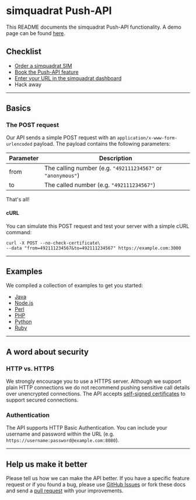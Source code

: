# simquadrat Push-API

This README documents the simquadrat Push-API functionality. A demo page can be found [here](https://api.simquadrat.de).

## Checklist

* [Order a simquadrat SIM](https://www.simquadrat.de)
* [Book the Push-API feature](https://www.simquadrat.de/feature-store/push-api)
* [Enter your URL in the simquadrat dashboard](https://www.simquadrat.de/dashboard)
* Hack away

***

## Basics

### The POST request

Our API sends a simple POST request with an `application/x-www-form-urlencoded` payload. The payload contains the following parameters:

Parameter | Description
--------- | -----------
from      | The calling number (e.g. `"492111234567"` or `"anonymous"`)
to        | The called number (e.g. `"492111234567"`)

That's all!

#### cURL

You can simulate this POST request and test your server with a simple cURL command:

```shell
curl -X POST --no-check-certificate\
--data "from=492111234567&to=492111234567" https://example.com:3000
```

***

## Examples

We compiled a collection of examples to get you started:

* [Java](https://github.com/sipgate/Push-API/tree/master/examples/java)
* [Node.js](https://github.com/sipgate/Push-API/tree/master/examples/node.js)
* [Perl](https://github.com/sipgate/Push-API/tree/master/examples/perl)
* [PHP](https://github.com/sipgate/Push-API/tree/master/examples/php)
* [Python](https://github.com/sipgate/Push-API/tree/master/examples/python)
* [Ruby](https://github.com/sipgate/Push-API/tree/master/examples/ruby)

***

## A word about security

### HTTP vs. HTTPS

We strongly encourage you to use a HTTPS server. Although we support plain HTTP connections we do not recommend pushing sensitive call details over unencrypted connections. The API accepts [self-signed certificates](http://stackoverflow.com/a/10176685) to support secured connections.

### Authentication

The API supports HTTP Basic Authentication. You can include your username and password within the URL (e.g. `https://username:password@example.com:8080`).

***

## Help us make it better

Please tell us how we can make the API better. If you have a specific feature request or if you found a bug, please use [GitHub Issues](https://github.com/sipgate/Push-API/issues) or fork these docs and send a [pull request](https://github.com/sipgate/Push-API/pulls) with your improvements.

